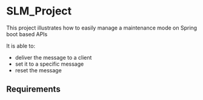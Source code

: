 # SLM_Project

This project illustrates how to easily manage a maintenance mode on Spring boot based APIs

It is able to:

* deliver the message to a client
* set it to a specific message
* reset the message


## Requirements
